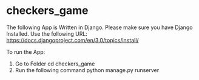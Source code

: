 # checkers_game
The following App is Written in Django.
Please make sure you have Django Installed.
Use the following URL: https://docs.djangoproject.com/en/3.0/topics/install/

To run the App: 
1. Go to Folder cd checkers_game
2. Run the following command python manage.py runserver
